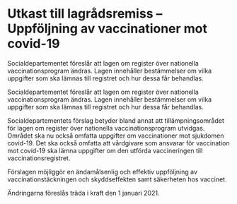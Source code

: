 # Utkast till lagrådsremiss – Uppföljning av vaccinationer mot covid-19

Socialdepartementet föreslår att lagen om register över nationella vaccinationsprogram ändras. Lagen innehåller bestämmelser om vilka uppgifter som ska lämnas till registret och hur dessa får behandlas.

Socialdepartementet föreslår att lagen om register över nationella vaccinationsprogram ändras. Lagen innehåller bestämmelser om vilka uppgifter som ska lämnas till registret och hur dessa får behandlas.

Socialdepartementets förslag betyder bland annat att tillämpningsområdet för lagen om register över nationella vaccinationsprogram utvidgas. Området ska nu också omfatta uppgifter om vaccinationer mot sjukdomen covid-19. Det ska också omfatta att vårdgivare som ansvarar för vaccination mot covid-19 ska lämna uppgifter om den utförda vaccineringen till vaccinationsregistret.

Förslagen möjliggör en ändamålsenlig och effektiv uppföljning av vaccinationstäckningen och skyddseffekten samt säkerheten hos vaccinet.

Ändringarna föreslås träda i kraft den 1 januari 2021.
